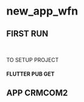 # new_app_wfn

<h2>FIRST RUN</h2><br>
<p>
TO SETUP PROJECT <br>
<h4>FLUTTER PUB GET</h4> 
</p>

<h2>APP CRMCOM2</h2>

